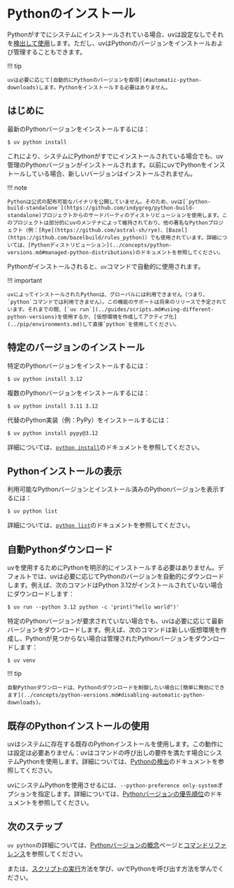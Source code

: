 # Pythonのインストール

Pythonがすでにシステムにインストールされている場合、uvは設定なしでそれを[検出して使用](#using-an-existing-python-installation)します。ただし、uvはPythonのバージョンをインストールおよび管理することもできます。

!!! tip

    uvは必要に応じて[自動的にPythonのバージョンを取得](#automatic-python-downloads)します。Pythonをインストールする必要はありません。

## はじめに

最新のPythonバージョンをインストールするには：

```console
$ uv python install
```

これにより、システムにPythonがすでにインストールされている場合でも、uv管理のPythonバージョンがインストールされます。以前にuvでPythonをインストールしている場合、新しいバージョンはインストールされません。

!!! note

    Pythonは公式の配布可能なバイナリを公開していません。そのため、uvは[`python-build-standalone`](https://github.com/indygreg/python-build-standalone)プロジェクトからのサードパーティのディストリビューションを使用します。このプロジェクトは部分的にuvのメンテナによって維持されており、他の著名なPythonプロジェクト（例：[Rye](https://github.com/astral-sh/rye)、[Bazel](https://github.com/bazelbuild/rules_python)）でも使用されています。詳細については、[Pythonディストリビューション](../concepts/python-versions.md#managed-python-distributions)のドキュメントを参照してください。

Pythonがインストールされると、`uv`コマンドで自動的に使用されます。

!!! important

    uvによってインストールされたPythonは、グローバルには利用できません（つまり、`python`コマンドでは利用できません）。この機能のサポートは将来のリリースで予定されています。それまでの間、[`uv run`](../guides/scripts.md#using-different-python-versions)を使用するか、[仮想環境を作成してアクティブ化](../pip/environments.md)して直接`python`を使用してください。

## 特定のバージョンのインストール

特定のPythonバージョンをインストールするには：

```console
$ uv python install 3.12
```

複数のPythonバージョンをインストールするには：

```console
$ uv python install 3.11 3.12
```

代替のPython実装（例：PyPy）をインストールするには：

```console
$ uv python install pypy@3.12
```

詳細については、[`python install`](../concepts/python-versions.md#installing-a-python-version)のドキュメントを参照してください。

## Pythonインストールの表示

利用可能なPythonバージョンとインストール済みのPythonバージョンを表示するには：

```console
$ uv python list
```

詳細については、[`python list`](../concepts/python-versions.md#viewing-available-python-versions)のドキュメントを参照してください。

## 自動Pythonダウンロード

uvを使用するためにPythonを明示的にインストールする必要はありません。デフォルトでは、uvは必要に応じてPythonのバージョンを自動的にダウンロードします。例えば、次のコマンドはPython 3.12がインストールされていない場合にダウンロードします：

```console
$ uv run --python 3.12 python -c 'print("hello world")'
```

特定のPythonバージョンが要求されていない場合でも、uvは必要に応じて最新バージョンをダウンロードします。例えば、次のコマンドは新しい仮想環境を作成し、Pythonが見つからない場合は管理されたPythonバージョンをダウンロードします：

```console
$ uv venv
```

!!! tip

    自動Pythonダウンロードは、Pythonのダウンロードを制御したい場合に[簡単に無効にできます](../concepts/python-versions.md#disabling-automatic-python-downloads)。

## 既存のPythonインストールの使用

uvはシステムに存在する既存のPythonインストールを使用します。この動作には設定は必要ありません：uvはコマンドの呼び出しの要件を満たす場合にシステムPythonを使用します。詳細については、[Pythonの検出](../concepts/python-versions.md#discovery-of-python-versions)のドキュメントを参照してください。

uvにシステムPythonを使用させるには、`--python-preference only-system`オプションを指定します。詳細については、[Pythonバージョンの優先順位](../concepts/python-versions.md#adjusting-python-version-preferences)のドキュメントを参照してください。

## 次のステップ

`uv python`の詳細については、[Pythonバージョンの概念](../concepts/python-versions.md)ページと[コマンドリファレンス](../reference/cli.md#uv-python)を参照してください。

または、[スクリプトの実行](./scripts.md)方法を学び、uvでPythonを呼び出す方法を学んでください。
